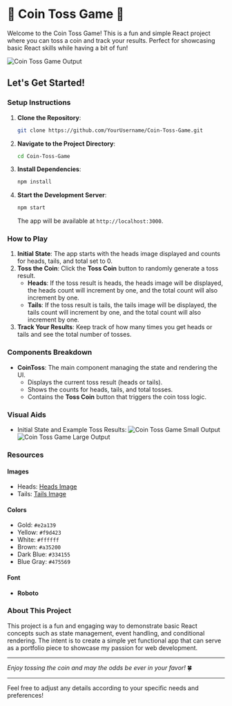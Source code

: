 # 🎲 Coin Toss Game 🎲

Welcome to the Coin Toss Game! This is a fun and simple React project where you can toss a coin and track your results. Perfect for showcasing basic React skills while having a bit of fun!

![Coin Toss Game Output](https://assets.ccbp.in/frontend/content/react-js/coin-toss-game-output.gif)

## Let's Get Started!

### Setup Instructions

1. **Clone the Repository**:
   ```sh
   git clone https://github.com/YourUsername/Coin-Toss-Game.git
   ```
2. **Navigate to the Project Directory**:
   ```sh
   cd Coin-Toss-Game
   ```
3. **Install Dependencies**:
   ```sh
   npm install
   ```
4. **Start the Development Server**:
   ```sh
   npm start
   ```
   The app will be available at `http://localhost:3000`.

### How to Play

1. **Initial State**: The app starts with the heads image displayed and counts for heads, tails, and total set to 0.
2. **Toss the Coin**: Click the **Toss Coin** button to randomly generate a toss result.
   - **Heads**: If the toss result is heads, the heads image will be displayed, the heads count will increment by one, and the total count will also increment by one.
   - **Tails**: If the toss result is tails, the tails image will be displayed, the tails count will increment by one, and the total count will also increment by one.
3. **Track Your Results**: Keep track of how many times you get heads or tails and see the total number of tosses.

### Components Breakdown

- **CoinToss**: The main component managing the state and rendering the UI.
  - Displays the current toss result (heads or tails).
  - Shows the counts for heads, tails, and total tosses.
  - Contains the **Toss Coin** button that triggers the coin toss logic.

### Visual Aids

- Initial State and Example Toss Results:
  ![Coin Toss Game Small Output](https://assets.ccbp.in/frontend/content/react-js/coin-toss-game-sm-output.png)
  ![Coin Toss Game Large Output](https://assets.ccbp.in/frontend/content/react-js/coin-toss-game-lg-output.png)

### Resources

#### Images

- Heads: [Heads Image](https://assets.ccbp.in/frontend/react-js/heads-img.png)
- Tails: [Tails Image](https://assets.ccbp.in/frontend/react-js/tails-img.png)

#### Colors

- Gold: `#e2a139`
- Yellow: `#f9d423`
- White: `#ffffff`
- Brown: `#a35200`
- Dark Blue: `#334155`
- Blue Gray: `#475569`

#### Font

- **Roboto**

### About This Project

This project is a fun and engaging way to demonstrate basic React concepts such as state management, event handling, and conditional rendering. The intent is to create a simple yet functional app that can serve as a portfolio piece to showcase my passion for web development.

---

*Enjoy tossing the coin and may the odds be ever in your favor!* 🍀

---

Feel free to adjust any details according to your specific needs and preferences!

